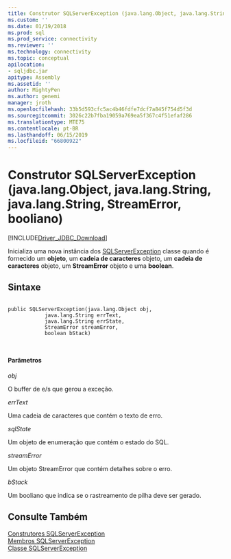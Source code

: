 ```yaml
---
title: Construtor SQLServerException (java.lang.Object, java.lang.String, java.lang.String, StreamError, boolean) | Microsoft Docs
ms.custom: ''
ms.date: 01/19/2018
ms.prod: sql
ms.prod_service: connectivity
ms.reviewer: ''
ms.technology: connectivity
ms.topic: conceptual
apilocation:
- sqljdbc.jar
apitype: Assembly
ms.assetid: ''
author: MightyPen
ms.author: genemi
manager: jroth
ms.openlocfilehash: 33b5d593cfc5ac4b46fdfe7dcf7a845f754d5f3d
ms.sourcegitcommit: 3026c22b7fba19059a769ea5f367c4f51efaf286
ms.translationtype: MTE75
ms.contentlocale: pt-BR
ms.lasthandoff: 06/15/2019
ms.locfileid: "66800922"
---
```

# <a name="sqlserverexception-constructor-javalangobject-javalangstring-javalangstring-streamerror-boolean"></a>Construtor SQLServerException (java.lang.Object, java.lang.String, java.lang.String, StreamError, booliano)
[!INCLUDE[Driver_JDBC_Download](../../../includes/driver_jdbc_download.md)]

  Inicializa uma nova instância dos [SQLServerException](../../../connect/jdbc/reference/sqlserverexception-class.md) classe quando é fornecido um **objeto**, um **cadeia de caracteres** objeto, um **cadeia de caracteres** objeto, um  **StreamError** objeto e uma **boolean**.

## <a name="syntax"></a>Sintaxe  
  
```  

public SQLServerException(java.lang.Object obj,
            java.lang.String errText,
            java.lang.String errState,
            StreamError streamError,
            boolean bStack)

            
```  
  
#### <a name="parameters"></a>Parâmetros  
 *obj*  
  
 O buffer de e/s que gerou a exceção.

 *errText*  
  
 Uma cadeia de caracteres que contém o texto de erro.
  
 *sqlState*  
  
 Um objeto de enumeração que contém o estado do SQL.
 
 *streamError*  
  
 Um objeto StreamError que contém detalhes sobre o erro.
 
 *bStack*  
  
 Um booliano que indica se o rastreamento de pilha deve ser gerado.
  
## <a name="see-also"></a>Consulte Também  
 [Construtores SQLServerException](../../../connect/jdbc/reference/sqlserverexception-constructors.md)   
 [Membros SQLServerException](../../../connect/jdbc/reference/sqlserverexception-members.md)   
 [Classe SQLServerException](../../../connect/jdbc/reference/sqlserverexception-class.md)  
  
  
